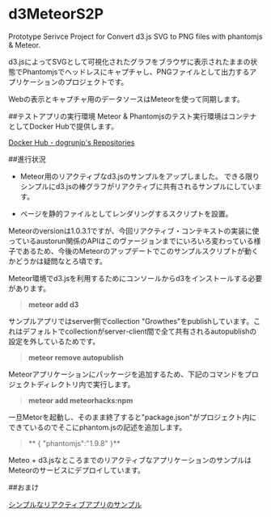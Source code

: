 # d3MeteorS2P
Prototype Serivce Project for Convert d3.js SVG to PNG files with phantomjs &amp; Meteor.


d3.jsによってSVGとして可視化されたグラフをブラウザに表示されたままの状態でPhantomjsでヘッドレスにキャプチャし、PNGファイルとして出力するアプリケーションのプロジェクトです。

Webの表示とキャプチャ用のデータソースはMeteorを使って同期します。

##テストアプリの実行環境
Meteor & Phantomjsのテスト実行環境はコンテナとしてDocker Hubで提供します。

[Docker Hub - dogrunjp's Repositories](https://registry.hub.docker.com/u/dogrunjp/docker-meteor-phantomjs/)

##進行状況
- Meteor用のリアクティブなd3.jsのサンプルをアップしました。
できる限りシンプルにd3.jsの棒グラフがリアクティブに共有されるサンプルにしています。

- ページを静的ファイルとしてレンダリングするスクリプトを設置。

Meteorのversionは1.0.3.1ですが、今回リアクティブ・コンテキストの実装に使っているaustorun関係のAPIはこのヴァージョンまでにいろいろ変わっている様子であるため、今後のMeteorのアップデートでこのサンプルスクリプトが動くかどうかは疑問なとろ頃です。

Meteor環境でd3.jsを利用するためにコンソールからd3をインストールする必要があります。

>**meteor add d3**

サンプルアプリではserver側でcollection "Growthes"をpublishしています。これはデフォルトでcollectionがserver-client間で全て共有されるautopublishの設定を外しているためです。

>**meteor remove autopublish**

Meteorアプリケーションにパッケージを追加するため、下記のコマンドをプロジェクトディレクトリ内で実行します。

>**meteor add meteorhacks:npm**

一旦Metorを起動し、そのまま終了すると"package.json"がプロジェクト内にできているのでそこにphantom.jsの記述を追加します。

>** { "phantomjs":"1.9.8" }**




Meteo + d3.jsなところまでのリアクティブなアプリケーションのサンプルはMeteorのサービスにデプロイしています。



##おまけ

[シンプルなリアクティブアプリのサンプル](http://simpled3reactiveapp.meteor.com/)
